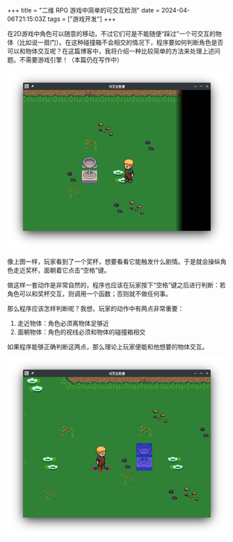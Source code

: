 +++
title = "二维 RPG 游戏中简单的可交互检测"
date = 2024-04-06T21:15:03Z
tags = ["游戏开发"]
+++

在2D游戏中角色可以随意的移动，不过它们可是不能随便“踩过”一个可交互的物体（比如说一扇门）。在这种碰撞箱不会相交的情况下，程序要如何判断角色是否可以和物体交互呢？在这篇博客中，我将介绍一种比较简单的方法来处理上述问题。不需要游戏引擎！（本篇仍在写作中）

<!--more-->

![玩家的游戏截图](screenshot0.png "玩家的游戏截图")

像上图一样，玩家看到了一个奖杯，想要看看它能触发什么剧情。于是就会操纵角色走近奖杯，面朝着它点击“空格”键。

做这样一套动作是非常自然的，程序也应该在玩家按下“空格”键之后进行判断：若角色可以和奖杯交互，则调用一个函数；否则就不做任何事。

那么程序应该怎样判断呢？我想，玩家的动作中有两点非常重要：

1. 走近物体：角色必须离物体足够近
2. 面朝物体：角色的视线必须和物体的碰撞箱相交

如果程序能够正确判断这两点，那么理论上玩家便能和他想要的物体交互。

![开发者的游戏截图](screenshot1.png "开发者的游戏截图")
